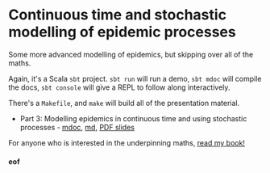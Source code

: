# Continuous time and stochastic modelling of epidemic processes

Some more advanced modelling of epidemics, but skipping over all of the maths.

Again, it's a Scala `sbt` project. `sbt run` will run a demo, `sbt mdoc` will compile the docs, `sbt console` will give a REPL to follow along interactively.

There's a `Makefile`, and `make` will build all of the presentation material.

* Part 3: Modelling epidemics in continuous time and using stochastic processes - [mdoc](docs/Stochastic.md), [md](target/mdoc/Stochastic.md), [PDF slides](target/mdoc/Stochastic.pdf)

For anyone who is interested in the underpinning maths, [read my book!](https://github.com/darrenjw/smfsb/blob/master/README.md)

#### eof
